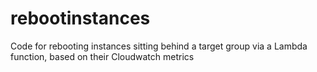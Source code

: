 # rebootinstances
Code for rebooting instances sitting behind a target group via a Lambda function, based on their Cloudwatch metrics
